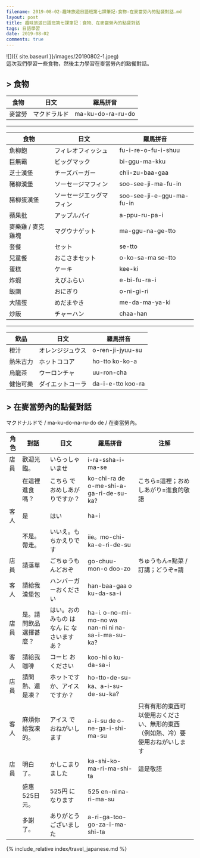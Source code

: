 ```yaml
---
filename: 2019-08-02-趣味旅遊日語班第七課筆記-食物-在麥當勞內的點餐對話.md
layout: post
title: 趣味旅遊日語班第七課筆記：食物、在麥當勞內的點餐對話
tags: 日語學習
date: 2019-08-02
comments: true
---
```


![]({{ site.baseurl }}/images/20190802-1.jpeg)  
這次我們學習一些食物，然後主力學習在麥當勞內的點餐對話。

## > 食物

|食物|日文|羅馬拼音|
| --- | --- | --- |
|麥當勞|マクドラルド|ma-ku-do-ra-ru-do|

---

|食物|日文|羅馬拼音|
| --- | --- | --- |
|魚柳飽|フィレオフィッシュ|fu-i-re-o-fu-i-shuu|
|巨無霸|ビッグマック|bi-ggu-ma-kku|
|芝士漢堡|チーズバーガー|chii-zu-baa-gaa|
|豬柳漢堡|ソーセージマフィン|soo-see-ji-ma-fu-in|
|豬柳蛋漢堡| ソーセージエッグマフィン |soo-see-ji-e-ggu-ma-fu-in|
|蘋果批|アップルパイ|a-ppu-ru-pa-i|
|麥樂雞 / 麥克雞塊|マグウナゲット|ma-ggu-na-ge-tto|
|套餐|セット|se-tto|
|兒童餐|おこさまセット|o-ko-sa-ma se-tto|
|蛋糕|ケーキ|kee-ki|
|炸蝦|えびふらい|e-bi-fu-ra-i|
|飯團|おにぎり|o-ni-gi-ri|
|大陽蛋|めだまやき|me-da-ma-ya-ki|
|炒飯|チャーハン|chaa-han|

---

|飲品|日文|羅馬拼音|
| --- | --- | --- |
|橙汁|オレンジジュウス|o-ren-ji-jyuu-su|
|熱朱古力|ホットココア|ho-tto ko-ko-a|
|烏龍茶|ウーロンチャ|uu-ron-cha|
|健怡可樂|ダイエットコーラ|da-i-e-tto koo-ra|

## > 在麥當勞內的點餐對話

マクドナルドで / ma-ku-do-na-ru-do de / 在麥當勞內。

|角色|對話|日文|羅馬拼音|注解|
| --- | --- | --- | --- | --- |
|店員|歡迎光臨。|いらっしゃいませ|i-ra-ssha-i-ma-se||
||在這裡進食嗎？|こちら で おめしあがりですか？|ko-chi-ra de o-me-shi-a-ga-ri-de-su-ka?|こちら=這裡；おめしあがり=進食的敬語|
|客人|是|はい|ha-i||
||不是。帶走。|いいえ。もちかえりです|iie。mo-chi-ka-e-ri-de-su||
|店員|請落單|ごちゅうもんどおぞ|go-chuu-mon-o doo-zo|ちゅうもん=點菜 / 訂講；どうぞ=請|
|客人|請給我漢堡包|ハンバーガーおください|han-baa-gaa o ku-da-sa-i||
|店員|是。請問飲品選擇甚麼？|はい。おのみもの は なん に なさいますあ？|ha-i. o-no-mi-mo-no wa nan-ni ni na-sa-i-ma-su-ka?||
|客人|請給我咖啡|コーヒ お ください|koo-hi o ku-da-sa-i||
|店員|請問熱、還是凍？|ホットですか、アイスですか？|ho-tto-de-su-ka、a-i-su-de-su-ka?||
|客人|麻煩你給我凍的。|アイス で おねがいします|a-i-su de o-ne-ga-i-shi-ma-su|只有有形的東西可以使用おください、無形的東西（例如熱、冷）要使用おねがいします|
|店員|明白了。|かしこまりました|ka-shi-ko-ma-ri-ma-shi-ta|這是敬語|
||盛惠525日元。|525円 に なります|525 en-ni na-ri-ma-su||
||多謝了。|ありがとうございました|a-ri-ga-too-go-za-i-ma-shi-ta||

{% include_relative index/travel_japanese.md %}

